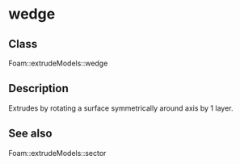 # wedge 
## Class
Foam::extrudeModels::wedge

## Description
Extrudes by rotating a surface symmetrically around axis by 1 layer.

## See also
Foam::extrudeModels::sector


